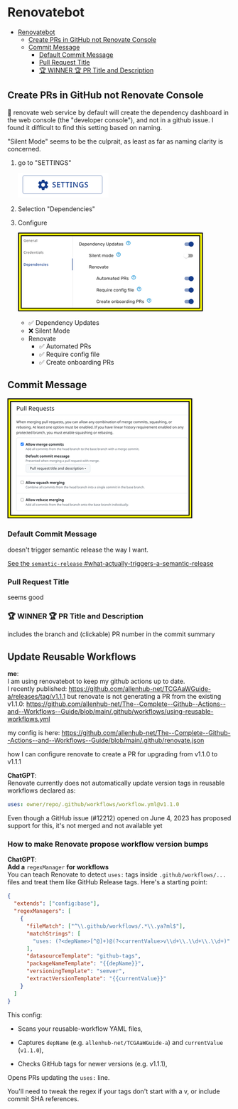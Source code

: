 # Renovatebot

<!-- markdownlint-disable MD007 -->
<!--ts-->
* [Renovatebot](#renovatebot)
   * [Create PRs in GitHub not Renovate Console](#create-prs-in-github-not-renovate-console)
   * [Commit Message](#commit-message)
      * [Default Commit Message](#default-commit-message)
      * [Pull Request Title](#pull-request-title)
      * [🏆 WINNER 🏆 PR Title and Description](#-winner--pr-title-and-description)
<!--te-->
<!-- markdownlint-enable MD007 -->

## Create PRs in GitHub not Renovate Console

🦠 renovate web service by default will create the dependency dashboard in the
 web console (the "developer console"), and not in a github issue.
  I found it difficult to find this setting based on naming.

"Silent Mode" seems to be the culprait, as least as far as naming clarity is concerned.

1. go to "SETTINGS"  

   ![Mend Renovate Settings](mend-renovate-settings.png)

1. Selection "Dependencies"

1. Configure

   [![Renovate Config Example](renovate-config-400x400.png)](renovate-config.png)

   * ✅ Dependency Updates
   * ❌ Silent Mode
   * Renovate
     * ✅ Automated PRs
     * ✅ Require config file
     * ✅ Create onboarding PRs

## Commit Message

[![PR Settings](pr-settings-400x400.png)](pr-settings.png)

### Default Commit Message

doesn't trigger semantic release the
way I want.  

[See the `semantic-release` #what-actually-triggers-a-semantic-release](../semantic-release/README.md#what-actually-triggers-a-semantic-release)

### Pull Request Title

seems good

### 🏆 WINNER 🏆 PR Title and Description

includes the branch and (clickable) PR number in the commit summary

## Update Reusable Workflows

<!-- markdownlint-disable -->
**me**:  
I am using renovatebot to keep my github actions up to date.  
I recently published: https://github.com/allenhub-net/TCGAaWGuide-a/releases/tag/v1.1.1
but renovate is not generating a PR from the existing v1.1.0: https://github.com/allenhub-net/The--Complete--Github--Actions--and--Workflows--Guide/blob/main/.github/workflows/using-reusable-workflows.yml

my config is here: https://github.com/allenhub-net/The--Complete--Github--Actions--and--Workflows--Guide/blob/main/.github/renovate.json

how I can configure renovate to create a PR for upgrading from v1.1.0 to v1.1.1
<!-- markdownlint-enable -->

**ChatGPT**:  
Renovate currently does not automatically update version tags
in reusable workflows declared as:

```yaml
uses: owner/repo/.github/workflows/workflow.yml@v1.1.0
```

Even though a GitHub issue (#12212) opened on June 4, 2023 has
proposed support for this, it's not merged and not available yet

### How to make Renovate propose workflow version bumps

**ChatGPT**:  
**Add a** `regexManager` **for workflows**  
You can teach Renovate to detect `uses:` tags inside
`.github/workflows/...` files and treat them like GitHub
Release tags. Here's a starting point:

```json
{
  "extends": ["config:base"],
  "regexManagers": [
    {
      "fileMatch": ["^\\.github/workflows/.*\\.ya?ml$"],
      "matchStrings": [
        "uses: (?<depName>[^@]+)@(?<currentValue>v\\d+\\.\\d+\\.\\d+)"
      ],
      "datasourceTemplate": "github-tags",
      "packageNameTemplate": "{{depName}}",
      "versioningTemplate": "semver",
      "extractVersionTemplate": "{{currentValue}}"
    }
  ]
}
```

This config:

* Scans your reusable-workflow YAML files,

* Captures `depName` (e.g. `allenhub-net/TCGAaWGuide-a`) and `currentValue` (`v1.1.0`),

* Checks GitHub tags for newer versions (e.g. v1.1.1),

Opens PRs updating the `uses:` line.

You'll need to tweak the regex if your tags don't start with a v,
or include commit SHA references.
